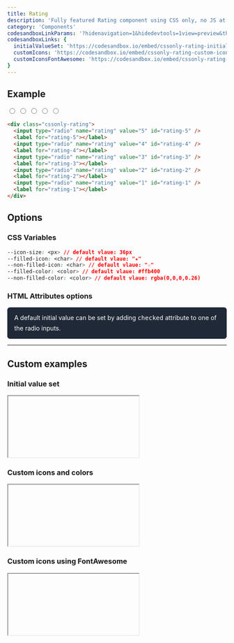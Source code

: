 ```yaml
---
title: Rating
description: 'Fully featured Rating component using CSS only, no JS at all'
category: 'Components'
codesandboxLinkParams: '?hidenavigation=1&hidedevtools=1view=preview&theme=light'
codesandboxLinks: {
  initialValueSet: 'https://codesandbox.io/embed/cssonly-rating-initial-value-set-mm25y',
  customIcons: 'https://codesandbox.io/embed/cssonly-rating-custom-icons-nfnst',
  customIconsFontAwesome: 'https://codesandbox.io/embed/cssonly-rating-custom-icons-fontawesome-rwivm'
}
---
```


## Example
<code-group>
  <code-block label="Example" active>
    <style>
      .dark .cssonly-rating {
        --non-filled-color: rgb(209, 213, 219);
      }
    </style>
    <div class="p-10 text-center">
      <div class="cssonly-rating">
        <input type="radio" name="rating" value="5" id="rating-5" />
        <label for="rating-5"></label>
        <input type="radio" name="rating" value="4" id="rating-4" />
        <label for="rating-4"></label>
        <input type="radio" name="rating" value="3" id="rating-3" />
        <label for="rating-3"></label>
        <input type="radio" name="rating" value="2" id="rating-2" />
        <label for="rating-2"></label>
        <input type="radio" name="rating" value="1" id="rating-1" />
        <label for="rating-1"></label>
      </div>
    </div>
  </code-block>
</code-group>

<code-group>
  <code-block label="Code">

```html
<div class="cssonly-rating">
  <input type="radio" name="rating" value="5" id="rating-5" />
  <label for="rating-5"></label>
  <input type="radio" name="rating" value="4" id="rating-4" />
  <label for="rating-4"></label>
  <input type="radio" name="rating" value="3" id="rating-3" />
  <label for="rating-3"></label>
  <input type="radio" name="rating" value="2" id="rating-2" />
  <label for="rating-2"></label>
  <input type="radio" name="rating" value="1" id="rating-1" />
  <label for="rating-1"></label>
</div>
```

  </code-block>
</code-group>

## Options

### CSS Variables
```css
--icon-size: <px> // default vlaue: 36px
--filled-icon: <char> // default vlaue: "★"
--non-filled-icon: <char> // default vlaue: "☆"
--filled-color: <color> // default vlaue: #ffb400
--non-filled-color: <color> // default vlaue: rgba(0,0,0,0.26)
```

### HTML Attributes options
<p class="box">
A default initial value can be set by adding <samp>checked</samp> attribute to one of the radio inputs.
</p>

---

## Custom examples

### Initial value set
<iframe style="height: 140px;" :src="codesandboxLinks.initialValueSet+codesandboxLinkParams" sandbox="allow-modals allow-forms allow-popups allow-scripts allow-same-origin" class="w-full overflow-hidden"></iframe>


### Custom icons and colors
<iframe style="height: 140px;" :src="codesandboxLinks.customIcons+codesandboxLinkParams" sandbox="allow-modals allow-forms allow-popups allow-scripts allow-same-origin" class="w-full overflow-hidden"></iframe>

### Custom icons using FontAwesome
<iframe style="height: 140px;" :src="codesandboxLinks.customIconsFontAwesome+codesandboxLinkParams" sandbox="allow-modals allow-forms allow-popups allow-scripts allow-same-origin" class="w-full overflow-hidden"></iframe>


<style>
.box {
  color: #fff;
  background-color: #1f2937;
  line-height: 1.7142857;
  border-radius: 0.375rem;
  padding-top: 0.8571429em;
  padding-right: 1.1428571em;
  padding-bottom: 0.8571429em;
  padding-left: 1.1428571em;
}
</style>
